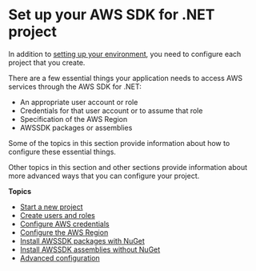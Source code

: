# Set up your AWS SDK for \.NET project<a name="net-dg-config"></a>

In addition to [setting up your environment](net-dg-setup.md), you need to configure each project that you create\.

There are a few essential things your application needs to access AWS services through the AWS SDK for \.NET:
+ An appropriate user account or role
+ Credentials for that user account or to assume that role
+ Specification of the AWS Region
+ AWSSDK packages or assemblies

Some of the topics in this section provide information about how to configure these essential things\.

Other topics in this section and other sections provide information about more advanced ways that you can configure your project\.

**Topics**
+ [Start a new project](net-dg-start-new-project.md)
+ [Create users and roles](net-dg-users-roles.md)
+ [Configure AWS credentials](net-dg-config-creds.md)
+ [Configure the AWS Region](net-dg-region-selection.md)
+ [Install AWSSDK packages with NuGet](net-dg-install-assemblies.md)
+ [Install AWSSDK assemblies without NuGet](net-dg-install-without-nuget.md)
+ [Advanced configuration](net-dg-advanced-config.md)
